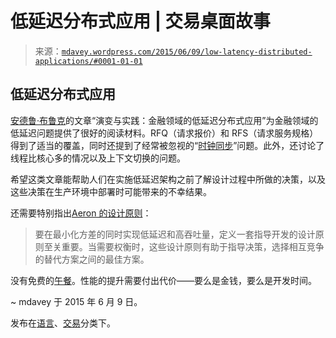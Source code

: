 <!--yml

分类：未分类

日期：2024-05-18 05:41:54

-->

# 低延迟分布式应用 | 交易桌面故事

> 来源：[`mdavey.wordpress.com/2015/06/09/low-latency-distributed-applications/#0001-01-01`](https://mdavey.wordpress.com/2015/06/09/low-latency-distributed-applications/#0001-01-01)

## 低延迟分布式应用

[安德鲁·布鲁克](http://queue.acm.org/detail.cfm?id=2770868)的文章“演变与实践：金融领域的低延迟分布式应用”为金融领域的低延迟问题提供了很好的阅读材料。RFQ（请求报价）和 RFS（请求服务规格）得到了适当的覆盖，同时还提到了经常被忽视的“[时钟同步](http://queue.acm.org/detail.cfm?id=2745385)”问题。此外，还讨论了线程比核心多的情况以及上下文切换的问题。

希望这类文章能帮助人们在实施低延迟架构之前了解设计过程中所做的决策，以及这些决策在生产环境中部署时可能带来的不幸结果。

还需要特别指出[Aeron 的设计原则](https://github.com/real-logic/Aeron/wiki/Design-Principles)：

> 要在最小化方差的同时实现低延迟和高吞吐量，定义一套指导开发的设计原则至关重要。当需要权衡时，这些设计原则有助于指导决策，选择相互竞争的替代方案之间的最佳方案。

没有免费的[午餐](http://www.infoq.com/presentations/java8-performance)。性能的提升需要付出代价——要么是金钱，要么是开发时间。

~ mdavey 于 2015 年 6 月 9 日。

发布在[语言](https://mdavey.wordpress.com/category/languages/)、[交易](https://mdavey.wordpress.com/category/trading/)分类下。
